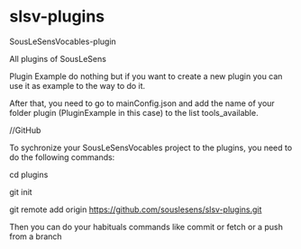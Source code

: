 # slsv-plugins
SousLeSensVocables-plugin


All plugins of SousLeSens 


Plugin Example do nothing but if you want to create a new plugin you can use it as example to the way to do it.


After that, you need to go to mainConfig.json and add the name of your folder plugin (PluginExample in this case) to the list tools_available.


//GitHub

To sychronize your SousLeSensVocables project to the plugins, you need to do the following commands:

cd plugins

git init

git remote add origin https://github.com/souslesens/slsv-plugins.git

Then you can do your habituals commands like commit or fetch or a push from a branch


